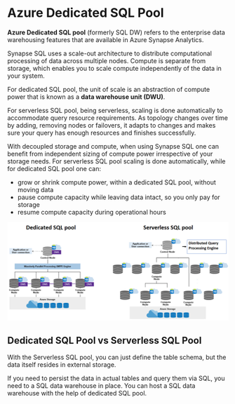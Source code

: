 # Azure Dedicated SQL Pool

**Azure Dedicated SQL pool** (formerly SQL DW) refers to the enterprise data warehousing features that are available in Azure Synapse Analytics.

Synapse SQL uses a scale-out architecture to distribute computational processing of data across multiple nodes. Compute is separate from storage, which enables you to scale compute independently of the data in your system.

For dedicated SQL pool, the unit of scale is an abstraction of compute power that is known as a **data warehouse unit (DWU)**.

For serverless SQL pool, being serverless, scaling is done automatically to accommodate query resource requirements. As topology changes over time by adding, removing nodes or failovers, it adapts to changes and makes sure your query has enough resources and finishes successfully. 

With decoupled storage and compute, when using Synapse SQL one can benefit from independent sizing of compute power irrespective of your storage needs. For serverless SQL pool scaling is done automatically, while for dedicated SQL pool one can:
- grow or shrink compute power, within a dedicated SQL pool, without moving data
- pause compute capacity while leaving data intact, so you only pay for storage
- resume compute capacity during operational hours

![Dedicated SQL Pool](../../images/dedicated_sql_pool.png)

## Dedicated SQL Pool vs Serverless SQL Pool

With the Serverless SQL pool, you can just define the table schema, but the data itself resides in external storage.

If you need to persist the data in actual tables and query them via SQL, you need to a SQL data warehouse in place. You can host a SQL data warehouse with the help of dedicated SQL pool.
